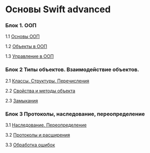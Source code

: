 # Основы Swift advanced

### Блок 1. ООП
1.1	[Основы ООП](./OOP/OOP_Basic/README.md)

1.2	[Объекты в ООП](./OOP/Objects_in_OOP/README.md)

1.3 [Управление в ООП](./OOP/OOP_Interface_and_Implementation.Overriding_Methods/README.md)

### Блок 2 Типы объектов. Взаимодействие объектов.
2.1 [Классы. Структуры. Перечисления](./Object_types.Object_interaction/Classes_and_Structures/README.md)

2.2 [Свойства и методы объекта](./Object_types.Object_interaction/Object_properties_and_methods/README.md)

2.3 [Замыкания](./Object_types.Object_interaction/Closures/README.md)

### Блок 3 Протоколы, наследование, переопределение

3.1 [Наследование. Переопределение](./Protocols,inheritance,overriding/Inheritance,overriding/README.md)

3.2 [Протоколы и расширения](./Protocols,inheritance,overriding/Protocols_and_extensions/README.md)

3.3 [Обработка ошибок](./Protocols,inheritance,overriding/How_to_create_your_mistakes/README.md)
